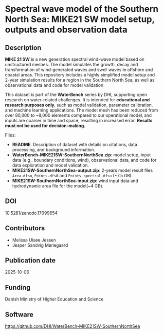 # Spectral wave model of the Southern North Sea: MIKE21 SW model setup, outputs and observation data

## Description

**MIKE 21 SW** is a new generation spectral wind-wave model based on unstructured meshes. The model simulates the growth, decay and transformation of wind-generated waves and swell waves in offshore and coastal areas. This repository includes a highly simplified model setup and 2-year simulation results for a region in the Southern North Sea, as well as observational data and code for model validation.

This dataset is part of the **WaterBench** series by DHI, supporting open research on water-related challenges. It is intended for **educational and research purposes only**, such as model validation, parameter calibration, and machine learning applications. The model mesh has been reduced from over 80,000 to ~8,000 elements compared to our operational model, and inputs are coarser in time and space, resulting in increased error. **Results must not be used for decision-making.**

Files:

* **README**. Description of dataset with details on citations, data processing, and background information. 
* **WaterBench-MIKE21SW-SouthernNorthSea.zip**: model setup, input data (e.g., boundary conditions, wind), observational data, and code for data exploration and model validation. 
* **MIKE21SW-SouthernNorthSea-output.zip**: 2-years model result files `Area.dfsu`, `Points.dfs0` and `Points_spectral.dfsu` (~7.5 GB).
* **MIKE21SW-SouthernNorthSea-input.zip**: wind input data and hydrodynamic area file for the model(~4 GB).


## DOI

10.5281/zenodo.17099654

## Contributors

* Melissa Ulsøe Jessen
* Jesper Sandvig Mariegaard

## Publication date

2025-10-06

## Funding

Danish Ministry of Higher Education and Science

## Software

https://github.com/DHI/WaterBench-MIKE21SW-SouthernNorthSea